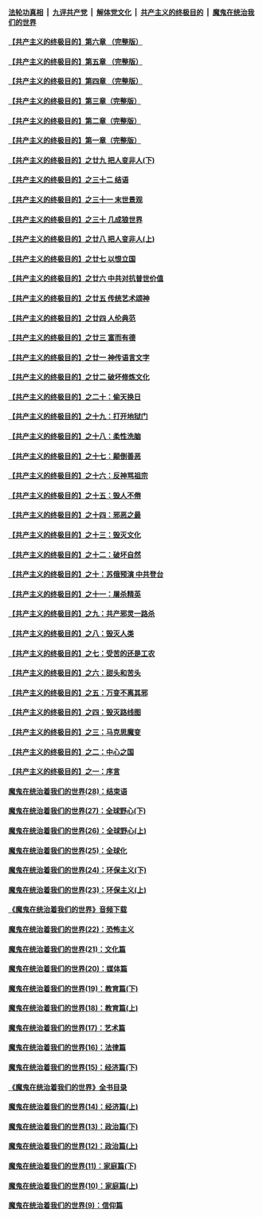 ####  [法轮功真相](../../../../basic/blob/master/README.md?t=02031326) &nbsp;|&nbsp; [九评共产党](../../../../9ping.md/blob/master/README.md?t=02031326) &nbsp;|&nbsp; [解体党文化](../../../../jtdwh.md/blob/master/README.md?t=02031326)  &nbsp;|&nbsp; [共产主义的终极目的](../../../../gczydzjmd.md/blob/master/README.md?t=02031326) &nbsp;|&nbsp; [魔鬼在统治我们的世界](../../../../mgztzwmdsj.md/blob/master/README.md?t=02031326) 

#### [【共产主义的终极目的】第六章 （完整版）](../pages/nsc422/n11428913.md?t=02031326) 

#### [【共产主义的终极目的】第五章 （完整版）](../pages/nsc422/n11428912.md?t=02031326) 

#### [【共产主义的终极目的】第四章 （完整版）](../pages/nsc422/n11428907.md?t=02031326) 

#### [【共产主义的终极目的】第三章（完整版）](../pages/nsc422/n11428848.md?t=02031326) 

#### [【共产主义的终极目的】第二章（完整版）](../pages/nsc422/n11428831.md?t=02031326) 

#### [【共产主义的终极目的】第一章（完整版）](../pages/nsc422/n11417651.md?t=02031326) 

#### [【共产主义的终极目的】之廿九 把人变非人(下)](../pages/nsc422/n11344140.md?t=02031326) 

#### [【共产主义的终极目的】之三十二 结语](../pages/nsc422/n11360535.md?t=02031326) 

#### [【共产主义的终极目的】之三十一 末世景观](../pages/nsc422/n11351129.md?t=02031326) 

#### [【共产主义的终极目的】之三十 几成狼世界](../pages/nsc422/n11348280.md?t=02031326) 

#### [【共产主义的终极目的】之廿八 把人变非人(上)](../pages/nsc422/n11340492.md?t=02031326) 

#### [【共产主义的终极目的】之廿七 以恨立国](../pages/nsc422/n11336944.md?t=02031326) 

#### [【共产主义的终极目的】之廿六 中共对抗普世价值](../pages/nsc422/n11324785.md?t=02031326) 

#### [【共产主义的终极目的】之廿五 传统艺术颂神](../pages/nsc422/n11296396.md?t=02031326) 

#### [【共产主义的终极目的】之廿四 人伦典范](../pages/nsc422/n11296397.md?t=02031326) 

#### [【共产主义的终极目的】之廿三 富而有德](../pages/nsc422/n11283598.md?t=02031326) 

#### [【共产主义的终极目的】之廿一 神传语言文字](../pages/nsc422/n11263265.md?t=02031326) 

#### [【共产主义的终极目的】之廿二 破坏修炼文化](../pages/nsc422/n11245728.md?t=02031326) 

#### [【共产主义的终极目的】之二十：偷天换日](../pages/nsc422/n11238846.md?t=02031326) 

#### [【共产主义的终极目的】之十九：打开地狱门](../pages/nsc422/n11206376.md?t=02031326) 

#### [【共产主义的终极目的】之十八：柔性洗脑](../pages/nsc422/n11199994.md?t=02031326) 

#### [【共产主义的终极目的】之十七：颠倒善恶](../pages/nsc422/n11179782.md?t=02031326) 

#### [【共产主义的终极目的】之十六：反神骂祖宗](../pages/nsc422/n11166798.md?t=02031326) 

#### [【共产主义的终极目的】之十五：毁人不倦](../pages/nsc422/n11166792.md?t=02031326) 

#### [【共产主义的终极目的】之十四：邪恶之最](../pages/nsc422/n11150249.md?t=02031326) 

#### [【共产主义的终极目的】之十三：毁灭文化](../pages/nsc422/n11135227.md?t=02031326) 

#### [【共产主义的终极目的】之十二：破坏自然](../pages/nsc422/n11135214.md?t=02031326) 

#### [【共产主义的终极目的】之十：苏俄预演 中共登台](../pages/nsc422/n11118424.md?t=02031326) 

#### [【共产主义的终极目的】之十一：屠杀精英](../pages/nsc422/n11118442.md?t=02031326) 

#### [【共产主义的终极目的】之九：共产邪灵一路杀](../pages/nsc422/n11114139.md?t=02031326) 

#### [【共产主义的终极目的】之八：毁灭人类](../pages/nsc422/n11108503.md?t=02031326) 

#### [【共产主义的终极目的】之七：受苦的还是工农](../pages/nsc422/n11101809.md?t=02031326) 

#### [【共产主义的终极目的】之六：甜头和苦头](../pages/nsc422/n11096971.md?t=02031326) 

#### [【共产主义的终极目的】之五：万变不离其邪](../pages/nsc422/n11091285.md?t=02031326) 

#### [【共产主义的终极目的】之四：毁灭路线图](../pages/nsc422/n11086284.md?t=02031326) 

#### [【共产主义的终极目的】之三：马克思魔变](../pages/nsc422/n11061941.md?t=02031326) 

#### [【共产主义的终极目的】之二：中心之国](../pages/nsc422/n11047728.md?t=02031326) 

#### [【共产主义的终极目的】之一：序言](../pages/nsc422/n11086077.md?t=02031326) 

#### [魔鬼在统治着我们的世界(28)：结束语](../pages/nsc422/n10936246.md?t=02031326) 

#### [魔鬼在统治着我们的世界(27)：全球野心(下)](../pages/nsc422/n10928319.md?t=02031326) 

#### [魔鬼在统治着我们的世界(26)：全球野心(上)](../pages/nsc422/n10900318.md?t=02031326) 

#### [魔鬼在统治着我们的世界(25)：全球化](../pages/nsc422/n10788205.md?t=02031326) 

#### [魔鬼在统治着我们的世界(24)：环保主义(下)](../pages/nsc422/n10695307.md?t=02031326) 

#### [魔鬼在统治着我们的世界(23)：环保主义(上)](../pages/nsc422/n10688613.md?t=02031326) 

#### [《魔鬼在统治着我们的世界》音频下载](../pages/nsc422/n10635553.md?t=02031326) 

#### [魔鬼在统治着我们的世界(22)：恐怖主义](../pages/nsc422/n10614727.md?t=02031326) 

#### [魔鬼在统治着我们的世界(21)：文化篇](../pages/nsc422/n10597706.md?t=02031326) 

#### [魔鬼在统治着我们的世界(20)：媒体篇](../pages/nsc422/n10586579.md?t=02031326) 

#### [魔鬼在统治着我们的世界(19)：教育篇(下)](../pages/nsc422/n10564808.md?t=02031326) 

#### [魔鬼在统治着我们的世界(18)：教育篇(上)](../pages/nsc422/n10526970.md?t=02031326) 

#### [魔鬼在统治着我们的世界(17)：艺术篇](../pages/nsc422/n10499093.md?t=02031326) 

#### [魔鬼在统治着我们的世界(16)：法律篇](../pages/nsc422/n10485969.md?t=02031326) 

#### [魔鬼在统治着我们的世界(15)：经济篇(下)](../pages/nsc422/n10469975.md?t=02031326) 

#### [《魔鬼在统治着我们的世界》全书目录](../pages/nsc422/n10464261.md?t=02031326) 

#### [魔鬼在统治着我们的世界(14)：经济篇(上)](../pages/nsc422/n10457370.md?t=02031326) 

#### [魔鬼在统治着我们的世界(13)：政治篇(下)](../pages/nsc422/n10448270.md?t=02031326) 

#### [魔鬼在统治着我们的世界(12)：政治篇(上)](../pages/nsc422/n10444576.md?t=02031326) 

#### [魔鬼在统治着我们的世界(11)：家庭篇(下)](../pages/nsc422/n10440961.md?t=02031326) 

#### [魔鬼在统治着我们的世界(10)：家庭篇(上)](../pages/nsc422/n10435448.md?t=02031326) 

#### [魔鬼在统治着我们的世界(9)：信仰篇](../pages/nsc422/n10432159.md?t=02031326) 

